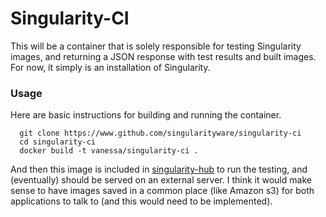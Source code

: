 # Singularity-CI

This will be a container that is solely responsible for testing Singularity images, and returning a JSON response with test results and built images. For now, it simply is an installation of Singularity.

### Usage
Here are basic instructions for building and running the container.

      git clone https://www.github.com/singularityware/singularity-ci
      cd singularity-ci
      docker build -t vanessa/singularity-ci .

And then this image is included in [singularity-hub](https://www.github.com/singularityware/singularity-hub) to run the testing, and (eventually) should be served on an external server. I think it would make sense to have images saved in a common place (like Amazon s3) for both applications to talk to (and this would need to be implemented).
